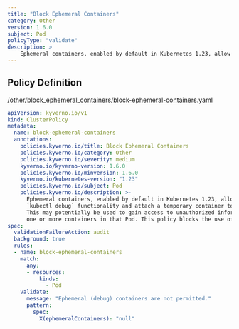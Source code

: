 ```yaml
---
title: "Block Ephemeral Containers"
category: Other
version: 1.6.0
subject: Pod
policyType: "validate"
description: >
    Ephemeral containers, enabled by default in Kubernetes 1.23, allow users to use the `kubectl debug` functionality and attach a temporary container to an existing Pod. This may potentially be used to gain access to unauthorized information executing inside one or more containers in that Pod. This policy blocks the use of ephemeral containers.
---
```


## Policy Definition
<a href="https://github.com/kyverno/policies/raw/release-1.6//other/block_ephemeral_containers/block-ephemeral-containers.yaml" target="-blank">/other/block_ephemeral_containers/block-ephemeral-containers.yaml</a>

```yaml
apiVersion: kyverno.io/v1
kind: ClusterPolicy
metadata:
  name: block-ephemeral-containers
  annotations:
    policies.kyverno.io/title: Block Ephemeral Containers
    policies.kyverno.io/category: Other
    policies.kyverno.io/severity: medium
    kyverno.io/kyverno-version: 1.6.0
    policies.kyverno.io/minversion: 1.6.0
    kyverno.io/kubernetes-version: "1.23"
    policies.kyverno.io/subject: Pod
    policies.kyverno.io/description: >-
      Ephemeral containers, enabled by default in Kubernetes 1.23, allow users to use the
      `kubectl debug` functionality and attach a temporary container to an existing Pod.
      This may potentially be used to gain access to unauthorized information executing inside
      one or more containers in that Pod. This policy blocks the use of ephemeral containers.
spec:
  validationFailureAction: audit
  background: true
  rules:
  - name: block-ephemeral-containers
    match:
      any:
      - resources:
          kinds:
            - Pod
    validate:
      message: "Ephemeral (debug) containers are not permitted."
      pattern:
        spec:
          X(ephemeralContainers): "null"
```
